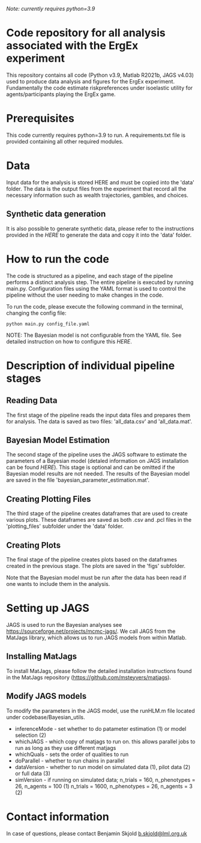 _Note: currently requires python=3.9_

# Code repository for all analysis associated with the ErgEx experiment

This repository contains all code (Python v3.9, Matlab R2021b, JAGS v4.03) used to produce data analysis and figures for the ErgEx experiment. Fundamentally the code estimate riskpreferences under isoelastic utility for agents/participants playing the ErgEx game.

# Prerequisites

This code currently requires python=3.9 to run. A requirements.txt file is provided containing all other required modules.

# Data

Input data for the analysis is stored HERE and must be copied into the 'data' folder. The data is the output files from the experiment that record all the necessary information such as wealth trajectories, gambles, and choices.

## Synthetic data generation

It is also possible to generate synthetic data, please refer to the instructions provided in the _HERE_ to generate the data and copy it into the 'data' folder.

# How to run the code

The code is structured as a pipeline, and each stage of the pipeline performs a distinct analysis step. The entire pipeline is executed by running main.py. Configuration files using the YAML format is used to control the pipeline without the user needing to make changes in the code.

To run the code, please execute the following command in the terminal, changing the config file:

`python main.py config_file.yaml`

NOTE: The Bayesian model is not configurable from the YAML file. See detailed instruction on how to configure this _HERE_.

# Description of individual pipeline stages

## Reading Data

The first stage of the pipeline reads the input data files and prepares them for analysis. The data is saved as two files: 'all_data.csv' and 'all_data.mat'.

## Bayesian Model Estimation

The second stage of the pipeline uses the JAGS software to estimate the parameters of a Bayesian model (detaled information on JAGS installation can be found _HERE_). This stage is optional and can be omitted if the Bayesian model results are not needed. The results of the Bayesian model are saved in the file 'bayesian_parameter_estimation.mat'.

## Creating Plotting Files

The third stage of the pipeline creates dataframes that are used to create various plots. These dataframes are saved as both .csv and .pcl files in the 'plotting_files' subfolder under the 'data' folder.

## Creating Plots

The final stage of the pipeline creates plots based on the dataframes created in the previous stage. The plots are saved in the 'figs' subfolder.

Note that the Bayesian model must be run after the data has been read if one wants to include them in the analysis.

# Setting up JAGS

JAGS is used to run the Bayesian analyses see https://sourceforge.net/projects/mcmc-jags/. We call JAGS from the MatJags library, which allows us to run JAGS models from within Matlab.

## Installing MatJags

To install MatJags, please follow the detailed installation instructions found in the MatJags repository (https://github.com/msteyvers/matjags).

## Modify JAGS models

To modify the parameters in the JAGS model, use the runHLM.m file located under codebase/Bayesian_utils.

- inferenceMode - set whether to do patameter estimation (1) or model selection (2)
- whichJAGS - which copy of matjags to run on. this allows parallel jobs to run as long as they use different matjags
- whichQuals - sets the order of qualities to run
- doParallel - whether to run chains in parallel
- dataVersion - whether to run model on simulated data (1), pilot data (2) or full data (3)
- simVersion - if running on simulated data; n_trials = 160, n_phenotypes = 26, n_agents = 100 (1)
  n_trials = 1600, n_phenotypes = 26, n_agents = 3 (2)

# Contact information

In case of questions, please contact Benjamin Skjold b.skjold@lml.org.uk
